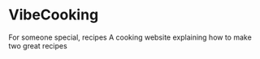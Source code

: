 # VibeCooking
For someone special, recipes
A cooking website explaining how to make two great recipes
